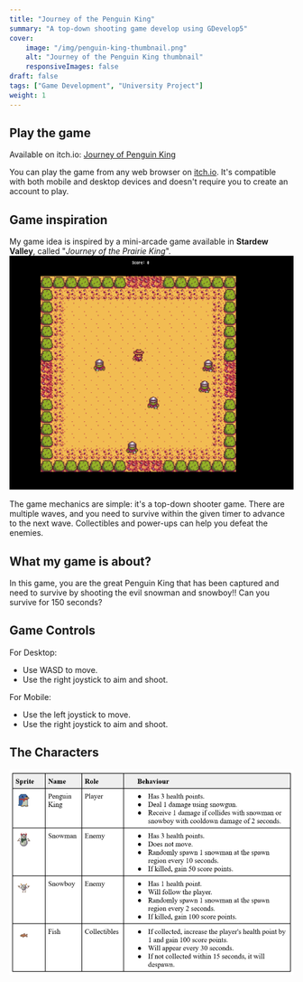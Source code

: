 ```yaml
---
title: "Journey of the Penguin King"
summary: "A top-down shooting game develop using GDevelop5"
cover: 
    image: "/img/penguin-king-thumbnail.png"
    alt: "Journey of the Penguin King thumbnail"
    responsiveImages: false
draft: false
tags: ["Game Development", "University Project"]
weight: 1
---
```


## Play the game

Available on itch.io: [Journey of Penguin King](https://tasyadew.itch.io/journey-of-the-penguin-king)

You can play the game from any web browser on [itch.io](https://itch.io/). It's compatible with both mobile and desktop devices and doesn't require you to create an account to play.

## Game inspiration

My game idea is inspired by a mini-arcade game available in **Stardew Valley**, called "*Journey of the Prairie King*".
![Journey of Prairie King](1g82Yi.png)

The game mechanics are simple: it's a top-down shooter game. There are multiple waves, and you need to survive within the given timer to advance to the next wave. Collectibles and power-ups can help you defeat the enemies.

## What my game is about?

In this game, you are the great Penguin King that has been captured and need to survive by shooting the evil snowman and snowboy!! Can you survive for 150 seconds?

## Game Controls

For Desktop:

- Use WASD to move.
- Use the right joystick to aim and shoot.

For Mobile:

- Use the left joystick to move.
- Use the right joystick to aim and shoot.

## The Characters

![alt text](image.png)
